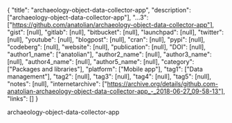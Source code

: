 {
  "title": "archaeology-object-data-collector-app",
  "description": ["archaeology-object-data-collector-app"],
  "...3": ["https://github.com/anatolian/archaeology-object-data-collector-app"],
  "gist": [null],
  "gitlab": [null],
  "bitbucket": [null],
  "launchpad": [null],
  "twitter": [null],
  "youtube": [null],
  "blogpost": [null],
  "cran": [null],
  "pypi": [null],
  "codeberg": [null],
  "website": [null],
  "publication": [null],
  "DOI": [null],
  "author1_name": ["anatolian"],
  "author2_name": [null],
  "author3_name": [null],
  "author4_name": [null],
  "author5_name": [null],
  "category": ["Packages and libraries"],
  "platform": ["Mobile app"],
  "tag1": ["Data management"],
  "tag2": [null],
  "tag3": [null],
  "tag4": [null],
  "tag5": [null],
  "notes": [null],
  "internetarchive": ["https://archive.org/details/github.com-anatolian-archaeology-object-data-collector-app_-_2018-06-27_09-58-13"],
  "links": []
}

<!-- Generated by csv2md.R – do not edit by hand -->

archaeology-object-data-collector-app